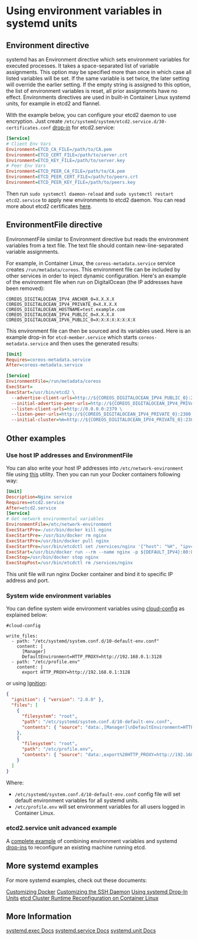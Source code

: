 # Using environment variables in systemd units

## Environment directive

systemd has an Environment directive which sets environment variables for executed processes. It takes a space-separated list of variable assignments. This option may be specified more than once in which case all listed variables will be set. If the same variable is set twice, the later setting will override the earlier setting. If the empty string is assigned to this option, the list of environment variables is reset, all prior assignments have no effect. Environments directives are used in built-in Container Linux systemd units, for example in etcd2 and flannel.

With the example below, you can configure your etcd2 daemon to use encryption. Just create `/etc/systemd/system/etcd2.service.d/30-certificates.conf` [drop-in] for etcd2.service:

```ini
[Service]
# Client Env Vars
Environment=ETCD_CA_FILE=/path/to/CA.pem
Environment=ETCD_CERT_FILE=/path/to/server.crt
Environment=ETCD_KEY_FILE=/path/to/server.key
# Peer Env Vars
Environment=ETCD_PEER_CA_FILE=/path/to/CA.pem
Environment=ETCD_PEER_CERT_FILE=/path/to/peers.crt
Environment=ETCD_PEER_KEY_FILE=/path/to/peers.key
```

Then run `sudo systemctl daemon-reload` and `sudo systemctl restart etcd2.service` to apply new environments to etcd2 daemon. You can read more about etcd2 certificates [here][customizing-etcd].

## EnvironmentFile directive

EnvironmentFile similar to Environment directive but reads the environment variables from a text file. The text file should contain new-line-separated variable assignments.

For example, in Container Linux, the `coreos-metadata.service` service creates `/run/metadata/coreos`. This environment file can be included by other services in order to inject dynamic configuration. Here's an example of the environment file when run on DigitalOcean (the IP addresses have been removed):

```
COREOS_DIGITALOCEAN_IPV4_ANCHOR_0=X.X.X.X
COREOS_DIGITALOCEAN_IPV4_PRIVATE_0=X.X.X.X
COREOS_DIGITALOCEAN_HOSTNAME=test.example.com
COREOS_DIGITALOCEAN_IPV4_PUBLIC_0=X.X.X.X
COREOS_DIGITALOCEAN_IPV6_PUBLIC_0=X:X:X:X:X:X:X:X
```

This environment file can then be sourced and its variables used. Here is an example drop-in for `etcd-member.service` which starts `coreos-metadata.service` and then uses the generated results:

```ini
[Unit]
Requires=coreos-metadata.service
After=coreos-metadata.service

[Service]
EnvironmentFile=/run/metadata/coreos
ExecStart=
ExecStart=/usr/bin/etcd2 \
  --advertise-client-urls=http://${COREOS_DIGITALOCEAN_IPV4_PUBLIC_0}:2379 \
  --initial-advertise-peer-urls=http://${COREOS_DIGITALOCEAN_IPV4_PRIVATE_0}:2380 \
  --listen-client-urls=http://0.0.0.0:2379 \
  --listen-peer-urls=http://${COREOS_DIGITALOCEAN_IPV4_PRIVATE_0}:2380 \
  --initial-cluster=%m=http://${COREOS_DIGITALOCEAN_IPV4_PRIVATE_0}:2380
```

## Other examples

### Use host IP addresses and EnvironmentFile

You can also write your host IP addresses into `/etc/network-environment` file using [this](https://github.com/kelseyhightower/setup-network-environment) utility. Then you can run your Docker containers following way:

```ini
[Unit]
Description=Nginx service
Requires=etcd2.service
After=etcd2.service
[Service]
# Get network environmental variables
EnvironmentFile=/etc/network-environment
ExecStartPre=-/usr/bin/docker kill nginx
ExecStartPre=-/usr/bin/docker rm nginx
ExecStartPre=/usr/bin/docker pull nginx
ExecStartPre=/usr/bin/etcdctl set /services/nginx '{"host": "%H", "ipv4_addr": ${DEFAULT_IPV4}, "port": 80}'
ExecStart=/usr/bin/docker run --rm --name nginx -p ${DEFAULT_IPV4}:80:80 nginx
ExecStop=/usr/bin/docker stop nginx
ExecStopPost=/usr/bin/etcdctl rm /services/nginx
```

This unit file will run nginx Docker container and bind it to specific IP address and port.

### System wide environment variables

You can define system wide environment variables using [cloud-config] as explained below:

```cloud-config
#cloud-config

write_files:
  - path: "/etc/systemd/system.conf.d/10-default-env.conf"
    content: |
      [Manager]
      DefaultEnvironment=HTTP_PROXY=http://192.168.0.1:3128
  - path: "/etc/profile.env"
    content: |
      export HTTP_PROXY=http://192.168.0.1:3128
```

or using [Ignition][ignition]:

```json
{
  "ignition": { "version": "2.0.0" },
  "files": [
    {
      "filesystem": "root",
      "path": "/etc/systemd/system.conf.d/10-default-env.conf",
      "contents": { "source": "data:,[Manager]\nDefaultEnvironment=HTTP_PROXY=http://192.168.0.1:3128" }
    },
    {
      "filesystem": "root",
      "path": "/etc/profile.env",
      "contents": { "source": "data:,export%20HTTP_PROXY=http://192.168.0.1:3128" }
    }
  ]
}
```

Where:

* `/etc/systemd/system.conf.d/10-default-env.conf` config file will set default environment variables for all systemd units.
* `/etc/profile.env` will set environment variables for all users logged in Container Linux.

### etcd2.service unit advanced example

A [complete example][etcd-cluster-reconfiguration] of combining environment variables and systemd [drop-ins][drop-in] to reconfigure an existing machine running etcd.

## More systemd examples

For more systemd examples, check out these documents:

[Customizing Docker][customizing-docker]
[Customizing the SSH Daemon][customizing-sshd]
[Using systemd Drop-In Units][drop-in]
[etcd Cluster Runtime Reconfiguration on Container Linux][etcd-cluster-reconfiguration]

[drop-in]: using-systemd-drop-in-units.md
[customizing-sshd]: customizing-sshd.md#changing-the-sshd-port
[customizing-etcd]: customize-etcd-unit.md
[customizing-docker]: customizing-docker.md#using-a-dockercfg-file-for-authentication
[cloud-config]: https://github.com/coreos/coreos-cloudinit/blob/master/Documentation/cloud-config.md
[etcd-discovery]: cluster-discovery.md
[systemd-udev]: using-systemd-and-udev-rules.md
[etcd-cluster-reconfiguration]: ../etcd/etcd-live-cluster-reconfiguration.md
[ignition]: https://github.com/coreos/ignition/blob/master/doc/getting-started.md

## More Information

<a class="btn btn-default" href="http://www.freedesktop.org/software/systemd/man/systemd.exec.html">systemd.exec Docs</a>
<a class="btn btn-default" href="http://www.freedesktop.org/software/systemd/man/systemd.service.html">systemd.service Docs</a>
<a class="btn btn-default" href="http://www.freedesktop.org/software/systemd/man/systemd.unit.html">systemd.unit Docs</a>
